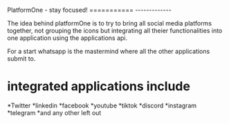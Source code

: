 PlatformOne - stay focused!
===========   -------------


The idea behind platformOne is to try to bring all social media platforms together, not grouping the icons but integrating all theier functionalities
into one application using the applications api.

For a start whatsapp is the mastermind where all the other applications submit to.

integrated applications include
===============================
*Twitter
*linkedin
*facebook
*youtube
*tiktok
*discord
*instagram
*telegram
*and any other left out
